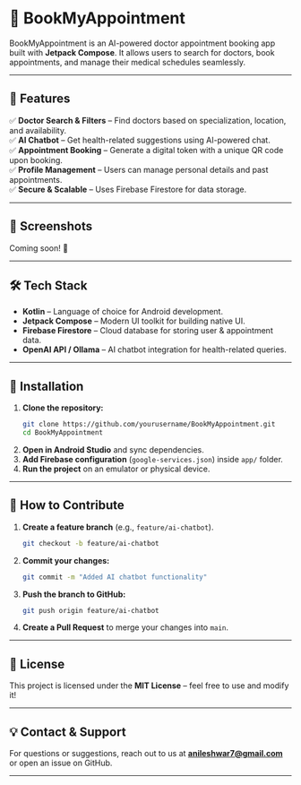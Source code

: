 # 📅 BookMyAppointment

BookMyAppointment is an AI-powered doctor appointment booking app built with **Jetpack Compose**. It allows users to search for doctors, book appointments, and manage their medical schedules seamlessly.

---

## 🚀 Features

✅ **Doctor Search & Filters** – Find doctors based on specialization, location, and availability.  
✅ **AI Chatbot** – Get health-related suggestions using AI-powered chat.  
✅ **Appointment Booking** – Generate a digital token with a unique QR code upon booking.  
✅ **Profile Management** – Users can manage personal details and past appointments.  
✅ **Secure & Scalable** – Uses Firebase Firestore for data storage.  

---

## 📱 Screenshots

Coming soon! 🚧

---

## 🛠 Tech Stack

- **Kotlin** – Language of choice for Android development.  
- **Jetpack Compose** – Modern UI toolkit for building native UI.  
- **Firebase Firestore** – Cloud database for storing user & appointment data.  
- **OpenAI API / Ollama** – AI chatbot integration for health-related queries.   

---

## 🔧 Installation

1. **Clone the repository:**  
   ```sh
   git clone https://github.com/yourusername/BookMyAppointment.git
   cd BookMyAppointment
   ```
2. **Open in Android Studio** and sync dependencies.
3. **Add Firebase configuration** (`google-services.json`) inside `app/` folder.
4. **Run the project** on an emulator or physical device.  


---

## 🚀 How to Contribute

1. **Create a feature branch** (e.g., `feature/ai-chatbot`).
   ```sh
   git checkout -b feature/ai-chatbot
   ```
2. **Commit your changes:**
   ```sh
   git commit -m "Added AI chatbot functionality"
   ```
3. **Push the branch to GitHub:**
   ```sh
   git push origin feature/ai-chatbot
   ```
4. **Create a Pull Request** to merge your changes into `main`.

---

## 📜 License

This project is licensed under the **MIT License** – feel free to use and modify it!

---

## 💡 Contact & Support

For questions or suggestions, reach out to us at **anileshwar7@gmail.com** or open an issue on GitHub.

---
